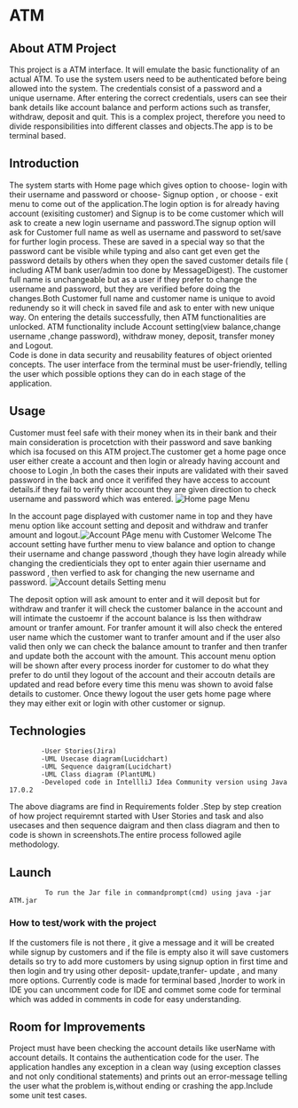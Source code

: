 
 #                                               ATM



## About ATM Project
This project is a  ATM interface. It will emulate the basic functionality of an actual ATM. To use the system users need to be authenticated before being allowed into the system. The credentials consist of a password and a unique username. After entering the correct credentials, users can see their bank details like account balance and perform actions such as transfer, withdraw, deposit and quit. This is a complex project, therefore you need to divide responsibilities into different classes and objects.The app is to be terminal based.

## Introduction

The system starts  with Home page  which gives option to choose- login with their username and password or choose- Signup option , or choose - exit menu to come out of the application.The login option is for already having account (exisiting customer) and Signup is to be come customer which will ask to create a new login username and password.The signup option will ask for Customer full name as well as username and password to set/save for further login process. These are saved in a special way so that the password cant be visible while typing and also cant get even get the password details by others  when they open the saved customer details file (  including ATM bank user/admin too done by MessageDigest).
The customer full name is unchangeable but as a user if they prefer to change the username and password, but they are verified before doing the changes.Both Customer full name and customer name is unique to avoid redunendy so it will check in saved file and ask to enter with new unique way.
On entering the details successfully, then ATM functionalities are unlocked.
ATM functionality include Account setting(view balance,change username ,change password), withdraw money, deposit, transfer money and Logout.  
			Code is done in data security and reusability features of object oriented concepts.
The user interface from the terminal must be user-friendly, telling the user which possible options they can do in each stage of the application.


## Usage
Customer must feel safe with their money when its in their bank and their main consideration is procetction with their password and save banking which isa focused on this ATM project.The customer get a home page  once user either create a account and then login or already having account and choose to  Login ,In both the cases their inputs  are validated with their saved password in the back and  once it verififed they have access to account details.if they fail to verify thier account they are given direction to check username and password which was entered.
![Home page Menu](https://user-images.githubusercontent.com/82042927/189363818-f5268ae3-4441-4066-9d23-249b88bf7b3f.png)

In the account page  displayed with customer name in top and they have menu option like account setting and deposit and withdraw and tranfer amount and logout.![Account PAge menu with Customer Welcome](https://user-images.githubusercontent.com/82042927/189364213-60e7827c-1dfa-4c61-8b17-6efad1f52d22.png)
The account setting have further menu to view balance and option to change their username and change password ,though they have login already while changing the credienticials they opt to enter again thier username and password , then verfied  to ask for changing the new username and password.
![Account details Setting menu](https://user-images.githubusercontent.com/82042927/189364325-fe544514-28c2-43c2-b210-64b1ebef55bf.png)


The deposit option will ask amount to enter and it will deposit but for withdraw and tranfer it will check the customer balance in the account and will intimate the custoemr if the  account balance is lss then withdraw amount or tranfer amount.
For tranfer amount it will also check the entered user name which the customer want to tranfer amount and if the user also valid then only we can check the balance amount to tranfer and then tranfer and update both the account with the amount.
This account menu option will be shown after every process inorder for customer to do what they prefer to do until they logout of the account and their accoutn details are updated and read before every time this menu was shown to avoid false details to customer.
Once thewy logout the user gets home page where they may either exit or login with other customer or signup.


## Technologies
            -User Stories(Jira)
            -UML Usecase diagram(Lucidchart)
            -UML Sequence daigram(Lucidchart)
            -UML Class diagram (PlantUML)
            -Developed code in IntellliJ Idea Community version using Java 17.0.2

The above diagrams are find in Requirements folder .Step by step creation of how project requiremnt started with User Stories and task and also usecases and then sequence daigram and then class diagram and then to code is shown in screenshots.The entire process followed agile methodology.
## Launch
             To run the Jar file in commandprompt(cmd) using java -jar ATM.jar 
### How to test/work with the project
If the customers file is not there , it give a message and it will be created  while signup by customers and if the file is empty also  it will save customers details so try to add more customers by using signup option in first time and then login and try  using other deposit- update,tranfer- update , and many more options.
Currently code is made for terminal based ,Inorder to work in IDE you can uncomment code for IDE and commet some code for terminal which was added in comments in code for easy understanding.
## Room for Improvements
Project must have been checking the account details like userName with account details. It contains the authentication code for the user. The application handles any exception in a clean way (using exception classes and not only conditional statements) and prints out an error-message telling the user what the problem is,without ending or crashing the app.Include some unit test cases.
